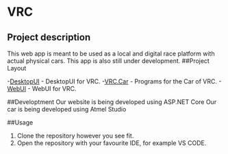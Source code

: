 # VRC

## Project description
This web app is meant to be used as a local and digital race platform with actual physical cars. This app is also still under development.
##Project Layout

-[DesktopUI](DesktopUI) - DesktopUI for VRC.
-[VRC.Car](VRC.Car) - Programs for the Car of VRC.
-[WebUI](WebUI) - WebUI for VRC.

##Developtment
Our website is being developed using ASP.NET Core
Our car is being developed using Atmel Studio

##Usage

1) Clone the repository however you see fit.
2) Open the repository with your favourite IDE, for example VS CODE.
